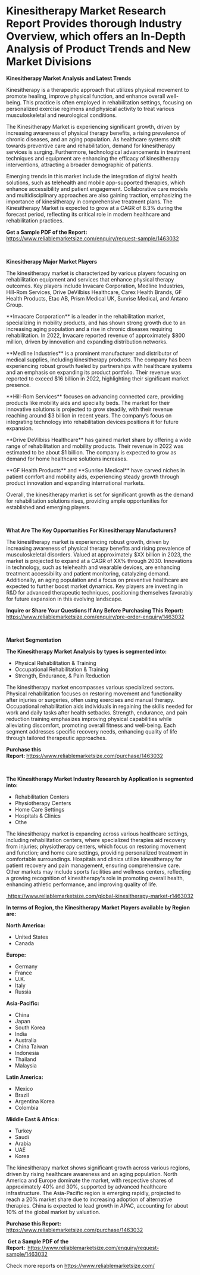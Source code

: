 <p><h1>Kinesitherapy Market Research Report Provides thorough Industry Overview, which offers an In-Depth Analysis of Product Trends and New Market Divisions</h1></p><p><strong>Kinesitherapy Market Analysis and Latest Trends</strong></p>
<p><p>Kinesitherapy is a therapeutic approach that utilizes physical movement to promote healing, improve physical function, and enhance overall well-being. This practice is often employed in rehabilitation settings, focusing on personalized exercise regimens and physical activity to treat various musculoskeletal and neurological conditions. </p><p>The Kinesitherapy Market is experiencing significant growth, driven by increasing awareness of physical therapy benefits, a rising prevalence of chronic diseases, and an aging population. As healthcare systems shift towards preventive care and rehabilitation, demand for kinesitherapy services is surging. Furthermore, technological advancements in treatment techniques and equipment are enhancing the efficacy of kinesitherapy interventions, attracting a broader demographic of patients.</p><p>Emerging trends in this market include the integration of digital health solutions, such as telehealth and mobile app-supported therapies, which enhance accessibility and patient engagement. Collaborative care models and multidisciplinary approaches are also gaining traction, emphasizing the importance of kinesitherapy in comprehensive treatment plans. The Kinesitherapy Market is expected to grow at a CAGR of 8.3% during the forecast period, reflecting its critical role in modern healthcare and rehabilitation practices.</p></p>
<p><strong>Get a Sample PDF of the Report:&nbsp;</strong> <a href="https://www.reliablemarketsize.com/enquiry/request-sample/1463032?utm_campaign=2481&utm_medium=2&utm_source=Github&utm_content=ia&utm_term=03032025&utm_id=kinesitherapy">https://www.reliablemarketsize.com/enquiry/request-sample/1463032</a></p>
<p>&nbsp;</p>
<p><strong>Kinesitherapy Major Market Players</strong></p>
<p><p>The kinesitherapy market is characterized by various players focusing on rehabilitation equipment and services that enhance physical therapy outcomes. Key players include Invacare Corporation, Medline Industries, Hill-Rom Services, Drive DeVilbiss Healthcare, Carex Health Brands, GF Health Products, Etac AB, Prism Medical UK, Sunrise Medical, and Antano Group.</p><p>**Invacare Corporation** is a leader in the rehabilitation market, specializing in mobility products, and has shown strong growth due to an increasing aging population and a rise in chronic diseases requiring rehabilitation. In 2022, Invacare reported revenue of approximately $800 million, driven by innovation and expanding distribution networks.</p><p>**Medline Industries** is a prominent manufacturer and distributor of medical supplies, including kinesitherapy products. The company has been experiencing robust growth fueled by partnerships with healthcare systems and an emphasis on expanding its product portfolio. Their revenue was reported to exceed $16 billion in 2022, highlighting their significant market presence.</p><p>**Hill-Rom Services** focuses on advancing connected care, providing products like mobility aids and specialty beds. The market for their innovative solutions is projected to grow steadily, with their revenue reaching around $3 billion in recent years. The company’s focus on integrating technology into rehabilitation devices positions it for future expansion.</p><p>**Drive DeVilbiss Healthcare** has gained market share by offering a wide range of rehabilitation and mobility products. Their revenue in 2022 was estimated to be about $1 billion. The company is expected to grow as demand for home healthcare solutions increases.</p><p>**GF Health Products** and **Sunrise Medical** have carved niches in patient comfort and mobility aids, experiencing steady growth through product innovation and expanding international markets. </p><p>Overall, the kinesitherapy market is set for significant growth as the demand for rehabilitation solutions rises, providing ample opportunities for established and emerging players.</p></p>
<p>&nbsp;</p>
<p><strong>What Are The Key Opportunities For Kinesitherapy Manufacturers?</strong></p>
<p><p>The kinesitherapy market is experiencing robust growth, driven by increasing awareness of physical therapy benefits and rising prevalence of musculoskeletal disorders. Valued at approximately $XX billion in 2023, the market is projected to expand at a CAGR of XX% through 2030. Innovations in technology, such as telehealth and wearable devices, are enhancing treatment accessibility and patient monitoring, catalyzing demand. Additionally, an aging population and a focus on preventive healthcare are expected to further boost market dynamics. Key players are investing in R&D for advanced therapeutic techniques, positioning themselves favorably for future expansion in this evolving landscape.</p></p>
<p><strong>Inquire or Share Your Questions If Any Before Purchasing This Report:</strong> <a href="https://www.reliablemarketsize.com/enquiry/pre-order-enquiry/1463032?utm_campaign=2481&utm_medium=2&utm_source=Github&utm_content=ia&utm_term=03032025&utm_id=kinesitherapy">https://www.reliablemarketsize.com/enquiry/pre-order-enquiry/1463032</a></p>
<p>&nbsp;</p>
<p><strong>Market Segmentation</strong></p>
<p><strong>The Kinesitherapy Market Analysis by types is segmented into:</strong></p>
<p><ul><li>Physical Rehabilitation & Training</li><li>Occupational Rehabilitation & Training</li><li>Strength, Endurance, & Pain Reduction</li></ul></p>
<p><p>The kinesitherapy market encompasses various specialized sectors. Physical rehabilitation focuses on restoring movement and functionality after injuries or surgeries, often using exercises and manual therapy. Occupational rehabilitation aids individuals in regaining the skills needed for work and daily tasks after health setbacks. Strength, endurance, and pain reduction training emphasizes improving physical capabilities while alleviating discomfort, promoting overall fitness and well-being. Each segment addresses specific recovery needs, enhancing quality of life through tailored therapeutic approaches.</p></p>
<p><strong>Purchase this Report:&nbsp;</strong><a href="https://www.reliablemarketsize.com/purchase/1463032?utm_campaign=2481&utm_medium=2&utm_source=Github&utm_content=ia&utm_term=03032025&utm_id=kinesitherapy">https://www.reliablemarketsize.com/purchase/1463032</a></p>
<p>&nbsp;</p>
<p><strong>The Kinesitherapy Market Industry Research by Application is segmented into:</strong></p>
<p><ul><li>Rehabilitation Centers</li><li>Physiotherapy Centers</li><li>Home Care Settings</li><li>Hospitals & Clinics</li><li>Othe</li></ul></p>
<p><p>The kinesitherapy market is expanding across various healthcare settings, including rehabilitation centers, where specialized therapies aid recovery from injuries; physiotherapy centers, which focus on restoring movement and function; and home care settings, providing personalized treatment in comfortable surroundings. Hospitals and clinics utilize kinesitherapy for patient recovery and pain management, ensuring comprehensive care. Other markets may include sports facilities and wellness centers, reflecting a growing recognition of kinesitherapy's role in promoting overall health, enhancing athletic performance, and improving quality of life.</p></p>
<p><a href="https://www.reliablemarketsize.com/global-kinesitherapy-market-r1463032?utm_campaign=2481&utm_medium=2&utm_source=Github&utm_content=ia&utm_term=03032025&utm_id=kinesitherapy">&nbsp;https://www.reliablemarketsize.com/global-kinesitherapy-market-r1463032</a></p>
<p><strong>In terms of Region, the Kinesitherapy Market Players available by Region are:</strong></p>
<p>
    <p> <strong> North America: </strong>
        <ul>
            <li>United States</li>
            <li>Canada</li>
        </ul>
        </p> 
    <p> <strong> Europe: </strong>
        <ul>
            <li>Germany</li>
            <li>France</li>
            <li>U.K.</li>
            <li>Italy</li>
            <li>Russia</li>
        </ul>
        </p> 
    <p> <strong> Asia-Pacific: </strong>
        <ul>
            <li>China</li>
            <li>Japan</li>
            <li>South Korea</li>
            <li>India</li>
            <li>Australia</li>
            <li>China Taiwan</li>
            <li>Indonesia</li>
            <li>Thailand</li>
            <li>Malaysia</li>
        </ul>
        </p> 
    <p> <strong> Latin America: </strong>
        <ul>
            <li>Mexico</li>
            <li>Brazil</li>
            <li>Argentina Korea</li>
            <li>Colombia</li>
        </ul>
        </p> 
    <p> <strong> Middle East & Africa: </strong>
        <ul>
            <li>Turkey</li>
            <li>Saudi</li>
            <li>Arabia</li>
            <li>UAE</li>
            <li>Korea</li>
        </ul>
    </p>
    </p>
<p><p>The kinesitherapy market shows significant growth across various regions, driven by rising healthcare awareness and an aging population. North America and Europe dominate the market, with respective shares of approximately 40% and 30%, supported by advanced healthcare infrastructure. The Asia-Pacific region is emerging rapidly, projected to reach a 20% market share due to increasing adoption of alternative therapies. China is expected to lead growth in APAC, accounting for about 10% of the global market by valuation.</p></p>
<p><strong>Purchase this Report: </strong><a href="https://www.reliablemarketsize.com/purchase/1463032?utm_campaign=2481&utm_medium=2&utm_source=Github&utm_content=ia&utm_term=03032025&utm_id=kinesitherapy">https://www.reliablemarketsize.com/purchase/1463032</a></p>
<p>&nbsp;<strong>Get a Sample PDF of the Report:&nbsp;&nbsp;</strong><a href="https://www.reliablemarketsize.com/enquiry/request-sample/1463032?utm_campaign=2481&utm_medium=2&utm_source=Github&utm_content=ia&utm_term=03032025&utm_id=kinesitherapy">https://www.reliablemarketsize.com/enquiry/request-sample/1463032</a></p>
<p><strong></strong></p>
<p>Check more reports on <a href="https://www.reliablemarketsize.com/?utm_campaign=2481&utm_medium=2&utm_source=Github&utm_content=ia&utm_term=03032025&utm_id=kinesitherapy">https://www.reliablemarketsize.com/</a></p>